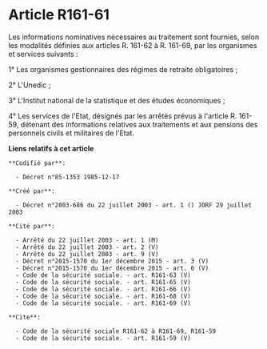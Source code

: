 # Article R161-61

Les informations nominatives nécessaires au traitement sont fournies, selon les modalités définies aux articles R. 161-62 à
R. 161-69, par les organismes et services suivants :

1° Les organismes gestionnaires des régimes de retraite obligatoires ;

2° L'Unedic ;

3° L'Institut national de la statistique et des études économiques ;

4° Les services de l'Etat, désignés par les arrêtés prévus à l'article R. 161-59, détenant des informations relatives aux
traitements et aux pensions des personnels civils et militaires de l'Etat.

**Liens relatifs à cet article**

	**Codifié par**:

	  - Décret n°85-1353 1985-12-17

	**Créé par**:

	  - Décret n°2003-686 du 22 juillet 2003 - art. 1 () JORF 29 juillet 2003

	**Cité par**:

	  - Arrêté du 22 juillet 2003 - art. 1 (M)
	  - Arrêté du 22 juillet 2003 - art. 2 (V)
	  - Arrêté du 22 juillet 2003 - art. 9 (V)
	  - Décret n°2015-1570 du 1er décembre 2015 - art. 3 (V)
	  - Décret n°2015-1570 du 1er décembre 2015 - art. 6 (V)
	  - Code de la sécurité sociale. - art. R161-63 (V)
	  - Code de la sécurité sociale. - art. R161-65 (V)
	  - Code de la sécurité sociale. - art. R161-66 (V)
	  - Code de la sécurité sociale. - art. R161-68 (V)
	  - Code de la sécurité sociale. - art. R161-69 (V)

	**Cite**:

	  - Code de la sécurité sociale R161-62 à R161-69, R161-59
	  - Code de la sécurité sociale. - art. R161-59 (V)
